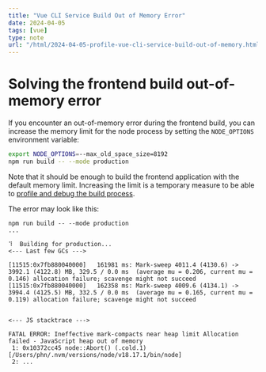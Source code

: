 ```yaml
---
title: "Vue CLI Service Build Out of Memory Error"
date: 2024-04-05
tags: [vue]
type: note
url: "/html/2024-04-05-profile-vue-cli-service-build-out-of-memory.html"
---
```


# Solving the frontend build out-of-memory error

If you encounter an out-of-memory error during the frontend build, you can increase the memory limit for the node process by setting the `NODE_OPTIONS` environment variable:

```bash
export NODE_OPTIONS=--max_old_space_size=8192
npm run build -- --mode production
```

Note that it should be enough to build the frontend application with the default memory limit. Increasing the limit is a temporary measure to be able to [profile and debug the build process](./2024-04-05-profile-vue-cli-service-build.html).

The error may look like this:

```
npm run build -- --mode production
...

⠹  Building for production...
<--- Last few GCs --->

[11515:0x7fb880040000]   161981 ms: Mark-sweep 4011.4 (4130.6) -> 3992.1 (4122.8) MB, 329.5 / 0.0 ms  (average mu = 0.206, current mu = 0.146) allocation failure; scavenge might not succeed
[11515:0x7fb880040000]   162358 ms: Mark-sweep 4009.6 (4134.1) -> 3994.4 (4125.5) MB, 332.5 / 0.0 ms  (average mu = 0.165, current mu = 0.119) allocation failure; scavenge might not succeed


<--- JS stacktrace --->

FATAL ERROR: Ineffective mark-compacts near heap limit Allocation failed - JavaScript heap out of memory
 1: 0x10372cc45 node::Abort() (.cold.1) [/Users/phn/.nvm/versions/node/v18.17.1/bin/node]
 2: ...
```
